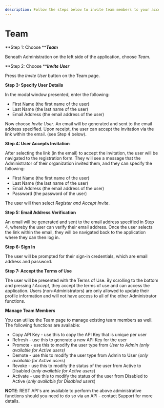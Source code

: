 ```yaml
---
description: Follow the steps below to invite team members to your account.
---
```


# Team

**Step 1:  Choose **_**Team**_

Beneath Administration on the left side of the application, choose _Team_.

**Step 2:  Choose **_**Invite User**_

Press the _Invite User_ button on the Team page.

**Step 3:  Specify User Details**

In the modal window presented, enter the following:

* First Name (the first name of the user)
* Last Name (the last name of the user)
* Email Address (the email address of the user)

Now choose _Invite User_. An email will be generated and sent to the email address specified. Upon receipt, the user can accept the invitation via the link within the email. (see Step 4 below).

**Step 4:  User Accepts Invitation**

After selecting the link (in the email) to accept the invitation, the user will be navigated to the registration form. They will see a message that the Administrator of their organization invited them, and they can specify the following:

* First Name (the first name of the user)
* Last Name (the last name of the user)
* Email Address (the email address of the user)
* Password (the password of the user)

The user will then select _Register and Accept Invite_.

**Step 5:  Email Address Verification**

An email will be generated and sent to the email address specified in Step 4, whereby the user can verify their email address. Once the user selects the link within the email, they will be navigated back to the application where they can then log in.

**Step 6:  Sign In**

The user will be prompted for their sign-in credentials, which are email address and password.

**Step 7:  Accept the Terms of Use**

The user will be presented with the Terms of Use. By scrolling to the bottom and pressing _I Accept_, they accept the terms of use and can access the application. Users (non-Administrators) are only allowed to update their profile information and will not have access to all of the other Administrator functions.

**Manage Team Members**

You can utilize the Team page to manage existing team members as well. The following functions are available:

* Copy API Key - use this to copy the API Key that is unique per user
* Refresh - use this to generate a new API Key for the user
* Promote - use this to modify the user type from _User_ to _Admin (only available for Active users)_
* Demote - use this to modify the user type from Admin to User (_only available for Active users_)
* Revoke - use this to modify the status of the user from Active to Disabled (_only available for Active users_)
* Activate - use this to modify the status of the user from Disabled to Active (_only available for Disabled users_)

**NOTE**:  REST API's are available to perform the above administrative functions should you need to do so via an API - contact Support for more details.
